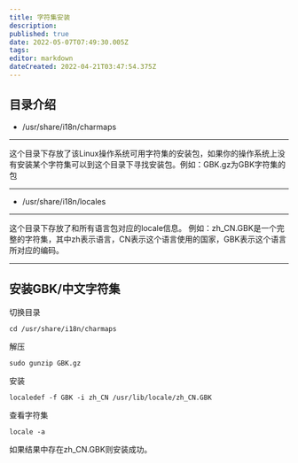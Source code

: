 ```yaml
---
title: 字符集安装
description: 
published: true
date: 2022-05-07T07:49:30.005Z
tags: 
editor: markdown
dateCreated: 2022-04-21T03:47:54.375Z
---
```


## 目录介绍

* /usr/share/i18n/charmaps<br>

***
 这个目录下存放了该Linux操作系统可用字符集的安装包，如果你的操作系统上没有安装某个字符集可以到这个目录下寻找安装包。例如：GBK.gz为GBK字符集的包
***

* /usr/share/i18n/locales <br>

***
这个目录下存放了和所有语言包对应的locale信息。
例如：zh_CN.GBK是一个完整的字符集，其中zh表示语言，CN表示这个语言使用的国家，GBK表示这个语言所对应的编码。
***

## 安装GBK/中文字符集

切换目录

```
cd /usr/share/i18n/charmaps
```

解压

```
sudo gunzip GBK.gz
```

安装

```
localedef -f GBK -i zh_CN /usr/lib/locale/zh_CN.GBK
```

查看字符集

```
locale -a
```

如果结果中存在zh_CN.GBK则安装成功。
